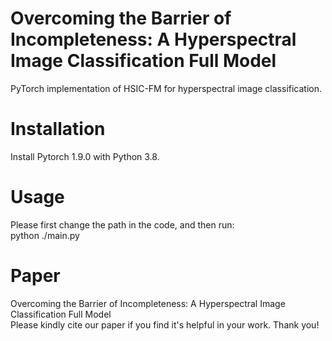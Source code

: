 # Overcoming the Barrier of Incompleteness: A Hyperspectral Image Classification Full Model
PyTorch implementation of HSIC-FM for hyperspectral image classification.

# Installation
Install Pytorch 1.9.0 with Python 3.8.

# Usage
Please first change the path in the code, and then run:   
python ./main.py

# Paper
Overcoming the Barrier of Incompleteness: A Hyperspectral Image Classification Full Model  
Please kindly cite our paper if you find it's helpful in your work. Thank you!
